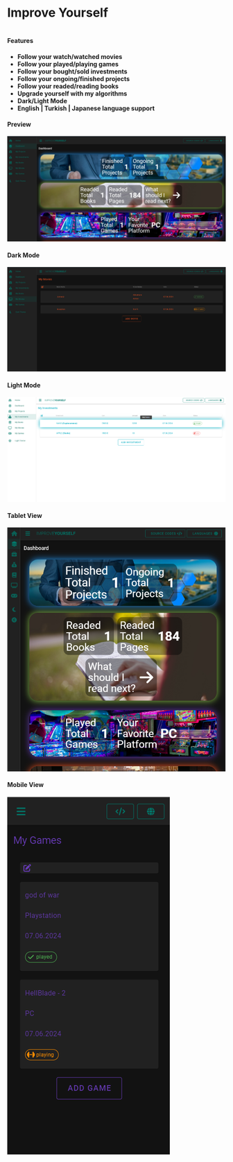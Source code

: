 <h1>Improve Yourself<h1>

<h4>Features<h4> 

- Follow your watch/watched movies
- Follow your played/playing games
- Follow your bought/sold investments
- Follow your ongoing/finished projects
- Follow your readed/reading books
- Upgrade yourself with my algorithms
- Dark/Light Mode
- English | Turkish | Japanese language support

<h4>Preview<h4> 
<img src="src/assets/preview-img/general-view.png" />

<h4>Dark Mode<h4> 
<img src="src/assets/preview-img/dark-mode.png" />

<h4>Light Mode<h4> 
<img src="src/assets/preview-img/light-mode.png" />

<h4>Tablet View<h4> 
<img src="src/assets/preview-img/tablet-view.png" />

<h4>Mobile View<h4> 
<img src="src/assets/preview-img/mobile-view.png" />



